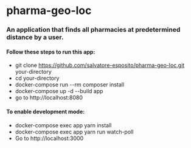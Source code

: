 # pharma-geo-loc
### An application that finds all pharmacies at predetermined distance by a user.

#### Follow these steps to run this app:
* git clone https://github.com/salvatore-esposito/pharma-geo-loc.git your-directory
* cd your-directory
* docker-compose run --rm composer install
* docker-compose up -d --build app
* go to http://localhost:8080

#### To enable development mode:
* docker-compose exec app yarn install
* docker-compose exec app yarn run watch-poll
* Go to http://localhost:3000
